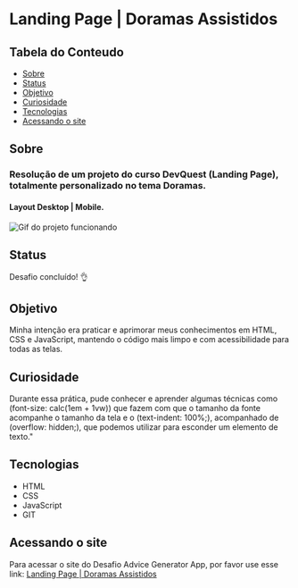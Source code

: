 # Landing Page | Doramas Assistidos

## Tabela do Conteudo

<ul>
<li><a href="#sobre">Sobre</a></li>
<li><a href="#status">Status</a></li>
<li><a href="#objetivo">Objetivo</a></li>
<li><a href="#curiosidade">Curiosidade</a></li>
<li><a href="#tecnologias">Tecnologias</a></li>
<li><a href="#acessando-o-site">Acessando o site</a></li>
</ul>

## Sobre

### Resolução de um projeto do curso DevQuest (Landing Page), totalmente personalizado no tema Doramas.

#### Layout Desktop | Mobile.
<img src="src/imagens/layout-doramas-assistidos.gif" alt="Gif do projeto funcionando">

## Status

Desafio concluído! 👌

## Objetivo

Minha intenção era praticar e aprimorar meus conhecimentos em HTML, CSS e JavaScript, mantendo o código mais limpo e com acessibilidade para todas as telas.

## Curiosidade

Durante essa prática, pude conhecer e aprender algumas técnicas como (font-size: calc(1em + 1vw)) que fazem com que o tamanho da fonte acompanhe o tamanho da tela e o (text-indent: 100%;), acompanhado de (overflow: hidden;), que podemos utilizar para esconder um elemento de texto."

## Tecnologias

<ul>
<li>HTML</li>
<li>CSS</li>
<li>JavaScript</li>
<li>GIT</li>
</ul>

## Acessando o site

Para acessar o site do Desafio Advice Generator App, por favor use esse link: <a href="https://tiago-forward.github.io/projeto-doramas-assistidos/" target="_blank">Landing Page | Doramas Assistidos</a>
